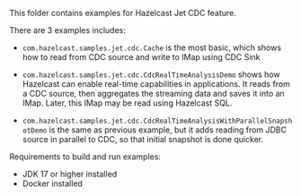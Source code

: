 This folder contains examples for Hazelcast Jet CDC feature.

There are 3 examples includes:
- `com.hazelcast.samples.jet.cdc.Cache` is the most basic, which shows
    how to read from CDC source and write to IMap using CDC Sink

- `com.hazelcast.samples.jet.cdc.CdcRealTimeAnalysisDemo` shows how Hazelcast
    can enable real-time capabilities in applications. It reads from
    a CDC source, then aggregates the streaming data and saves it into
    an IMap. Later, this IMap may be read using Hazelcast SQL.

- `com.hazelcast.samples.jet.cdc.CdcRealTimeAnalysisWithParallelSnapshotDemo`
    is the same as previous example, but it adds reading from JDBC source
    in parallel to CDC, so that initial snapshot is done quicker.

Requirements to build and run examples:
- JDK 17 or higher installed
- Docker installed